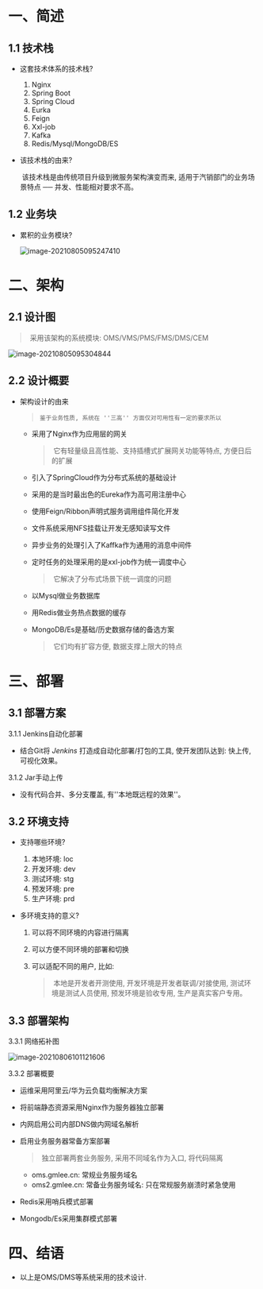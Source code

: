 # 一、简述

## 1.1 技术栈

- 这套技术体系的技术栈?
  
  1. Nginx
  2. Spring Boot
  3. Spring Cloud
  4. Eurka
  5. Feign
  6. Xxl-job
  7. Kafka
  8. Redis/Mysql/MongoDB/ES
  
- 该技术栈的由来?

  ​	该技术栈是由传统项目升级到微服务架构演变而来, 适用于汽销部门的业务场景特点 ── 并发、性能相对要求不高。

## 1.2 业务块

- 累积的业务模块?

  ![image-20210805095247410](E:\PRO\gm\TOOLS\doc\原微服务架构概要.assets\image-20210805095247410.png) 



# 二、架构

## 2.1 设计图

> ​	采用该架构的系统模块: OMS/VMS/PMS/FMS/DMS/CEM

![image-20210805095304844](E:\PRO\gm\TOOLS\doc\原微服务架构概要.assets\image-20210805095304844.png) 

## 2.2 设计概要

- 架构设计的由来

  >  	鉴于业务性质, 系统在 ''三高'' 方面仅对可用性有一定的要求所以

  - 采用了Nginx作为应用层的网关

    > ​	它有轻量级且高性能、支持插槽式扩展网关功能等特点, 方便日后的扩展

  - 引入了SpringCloud作为分布式系统的基础设计

  - 采用的是当时最出色的Eureka作为高可用注册中心

  - 使用Feign/Ribbon声明式服务调用组件简化开发

  - 文件系统采用NFS挂载让开发无感知读写文件

  - 异步业务的处理引入了Kaffka作为通用的消息中间件

  - 定时任务的处理采用的是xxl-job作为统一调度中心

    > ​	它解决了分布式场景下统一调度的问题

  - 以Mysql做业务数据库

  - 用Redis做业务热点数据的缓存

  - MongoDB/Es是基础/历史数据存储的备选方案

    > ​	它们均有扩容方便, 数据支撑上限大的特点



# 三、部署

## 3.1 部署方案

3.1.1 Jenkins自动化部署

- 结合Git将 *Jenkins* 打造成自动化部署/打包的工具, 使开发团队达到: 快上传, 可视化效果。

3.1.2 Jar手动上传

- 没有代码合并、多分支覆盖, 有''本地既远程的效果''。



## 3.2 环境支持

- 支持哪些环境?

  1. 本地环境: loc
  2. 开发环境: dev
  3. 测试环境: stg
  4. 预发环境: pre
  5. 生产环境: prd

- 多环境支持的意义?

  1. 可以将不同环境的内容进行隔离

  2. 可以方便不同环境的部署和切换

  3. 可以适配不同的用户, 比如:

     > ​	本地是开发者开测使用, 开发环境是开发者联调/对接使用, 测试环境是测试人员使用, 预发环境是验收专用, 生产是真实客户专用。

## 3.3 部署架构

3.3.1 网络拓补图

  ![image-20210806101121606](E:\PRO\gm\TOOLS\doc\原微服务架构概要.assets\image-20210806101121606.png) 

3.3.2 部署概要

- 运维采用阿里云/华为云负载均衡解决方案

- 将前端静态资源采用Nginx作为服务器独立部署

- 内网启用公司内部DNS做内网域名解析

- 启用业务服务器常备方案部署

  > ​	独立部署两套业务服务, 采用不同域名作为入口, 将代码隔离

  - oms.gmlee.cn: 常规业务服务域名
  - oms2.gmlee.cn: 常备业务服务域名: 只在常规服务崩溃时紧急使用

- Redis采用哨兵模式部署
- Mongodb/Es采用集群模式部署



# 四、结语

- 以上是OMS/DMS等系统采用的技术设计.


